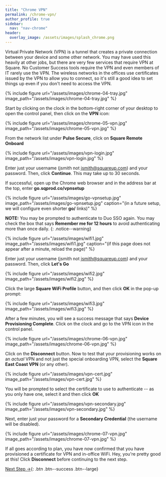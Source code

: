 ```yaml
---
title: "Chrome VPN"
permalink: /chrome-vpn/
author_profile: true
sidebar:
  nav: "nav-chrome"
header:
  overlay_image: /assets/images/splash_chrome.png
---
```


Virtual Private Network (VPN) is a tunnel that creates a private connection between your device and some other network. You may have used this heavily at other jobs, but there are very few services that require VPN at Square. No Customer Success tools require the VPN and even members of IT rarely use the VPN.  The wireless networks in the offices use certificates issued by the VPN to allow you to connect, so it's still a good idea to set things up even if you don't need to access the VPN.

{% include figure url="/assets/images/chrome-04-tray.jpg" image_path="/assets/images/chrome-04-tray.jpg" %}

Start by clicking on the clock in the bottom-right corner of your desktop to open the control panel, then click on the __VPN__ icon:

{% include figure url="/assets/images/chrome-05-vpn.jpg" image_path="/assets/images/chrome-05-vpn.jpg" %}

From the network list under __Pulse Secure__, click on __Square Remote Onboard__

{% include figure url="/assets/images/vpn-login.jpg" image_path="/assets/images/vpn-login.jpg" %}

Enter just your username (jsmith not jsmith@squareup.com) and your password. Then, click __Continue__. This may take up to 30 seconds.

If successful, open up the Chrome web browser and in the address bar at the top, enter __go.sqprod.co/vpnsetup__ 

{% include figure url="/assets/images/go-vpnsetup.jpg" image_path="/assets/images/go-vpnsetup.jpg" caption="(in a future setup, we will configure even shorter __go/__ links)" %}

__NOTE:__ You may be prompted to authenticate to Duo SSO again. You may check the box that says __Remember me for 12 hours__ to avoid authenticating more than once daily.
{: .notice--warning}

{% include figure url="/assets/images/wifi1.jpg" image_path="/assets/images/wifi1.jpg" caption="(if this page does not appear after a minute, reload the page)" %}

Enter just your username (jsmith not jsmith@squareup.com) and your password. Then, click __Let's Go__

{% include figure url="/assets/images/wifi2.jpg" image_path="/assets/images/wifi2.jpg" %}

Click the large __Square WiFi Profile__ button, and then click __OK__ in the pop-up prompt:

{% include figure url="/assets/images/wifi3.jpg" image_path="/assets/images/wifi3.jpg" %}

After a few minutes, you will see a success message that says __Device Provisioning Complete__. Click on the clock and go to the VPN icon in the control panel. 

{% include figure url="/assets/images/chrome-06-vpn.jpg" image_path="/assets/images/chrome-06-vpn.jpg" %}

Click on the __Disconnect__ button. Now to test that your provisioning works on an _actual_ VPN and not just the special onboarding VPN, select the __Square East Coast VPN__ (or any other).

{% include figure url="/assets/images/vpn-cert.jpg" image_path="/assets/images/vpn-cert.jpg" %}

You will be prompted to select the certificate to use to authenticate -- as you only have one, select it and then click __OK__

{% include figure url="/assets/images/vpn-secondary.jpg" image_path="/assets/images/vpn-secondary.jpg" %}

Next, enter just your password for a __Secondary Credential__ (the username will be disabled).

{% include figure url="/assets/images/chrome-07-vpn.jpg" image_path="/assets/images/chrome-07-vpn.jpg" %}

If all goes according to plan, you have now confirmed that you have provisioned a certificate for VPN and in-office WiFi. Hey, you're pretty good at this! Click __Disconnect__ before continuing to the next step.

[Next Step &rarr;](/go/){: .btn .btn--success .btn--large}
